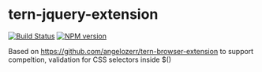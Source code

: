 # tern-jquery-extension

[![Build Status](https://secure.travis-ci.org/angelozerr/tern-browser-extension.png)](http://travis-ci.org/angelozerr/tern-jquery-extension)
[![NPM version](https://img.shields.io/npm/v/tern-jquery-extension.svg)](https://www.npmjs.org/package/tern-jquery-extension) 

Based on https://github.com/angelozerr/tern-browser-extension to support compeltion, validation for CSS selectors inside $() 
